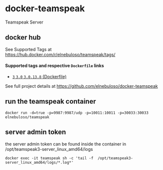 # docker-teamspeak

Teamspeak Server

## docker hub

See Supported Tags at https://hub.docker.com/r/elnebuloso/teamspeak/tags/

#### Supported tags and respective `Dockerfile` links

- [`3` `3.0` `3.0.13.8` (Dockerfile)](https://github.com/elnebuloso/docker-teamspeak/blob/master/Dockerfile)

See full project details at https://github.com/elnebuloso/docker-teamspeak

## run the teamspeak container

```
docker run -d=true -p=9987:9987/udp -p=10011:10011 -p=30033:30033 elnebuloso/teamspeak
```

## server admin token

the server admin token can be found inside the container in /opt/teamspeak3-server_linux_amd64/logs

```
docker exec -it teamspeak sh -c 'tail -f  /opt/teamspeak3-server_linux_amd64/logs/*.log*'
```